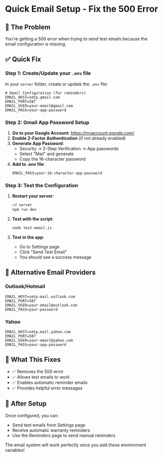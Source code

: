 # Quick Email Setup - Fix the 500 Error

## 🚨 The Problem
You're getting a 500 error when trying to send test emails because the email configuration is missing.

## ✅ Quick Fix

### Step 1: Create/Update your `.env` file

In your `server` folder, create or update the `.env` file:

```env
# Email Configuration (for reminders)
EMAIL_HOST=smtp.gmail.com
EMAIL_PORT=587
EMAIL_USER=your-email@gmail.com
EMAIL_PASS=your-app-password
```

### Step 2: Gmail App Password Setup

1. **Go to your Google Account**: https://myaccount.google.com/
2. **Enable 2-Factor Authentication** (if not already enabled)
3. **Generate App Password**:
   - Security → 2-Step Verification → App passwords
   - Select "Mail" and generate
   - Copy the 16-character password
4. **Add to .env file**:
   ```env
   EMAIL_PASS=your-16-character-app-password
   ```

### Step 3: Test the Configuration

1. **Restart your server**:
   ```bash
   cd server
   npm run dev
   ```

2. **Test with the script**:
   ```bash
   node test-email.js
   ```

3. **Test in the app**:
   - Go to Settings page
   - Click "Send Test Email"
   - You should see a success message

## 🔧 Alternative Email Providers

### Outlook/Hotmail
```env
EMAIL_HOST=smtp-mail.outlook.com
EMAIL_PORT=587
EMAIL_USER=your-email@outlook.com
EMAIL_PASS=your-password
```

### Yahoo
```env
EMAIL_HOST=smtp.mail.yahoo.com
EMAIL_PORT=587
EMAIL_USER=your-email@yahoo.com
EMAIL_PASS=your-app-password
```

## 🎯 What This Fixes

- ✅ Removes the 500 error
- ✅ Allows test emails to work
- ✅ Enables automatic reminder emails
- ✅ Provides helpful error messages

## 🚀 After Setup

Once configured, you can:
- Send test emails from Settings page
- Receive automatic warranty reminders
- Use the Reminders page to send manual reminders

The email system will work perfectly once you add these environment variables! 